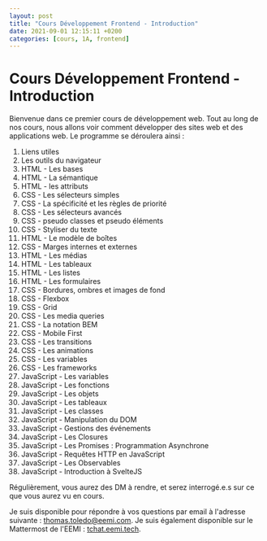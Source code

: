 ```yaml
---
layout: post
title: "Cours Développement Frontend - Introduction"
date: 2021-09-01 12:15:11 +0200
categories: [cours, 1A, frontend]
---
```


# Cours Développement Frontend - Introduction

Bienvenue dans ce premier cours de développement web. Tout au long de nos cours, nous allons voir comment développer des sites web et des applications web. Le programme se déroulera ainsi :

1. Liens utiles
2. Les outils du navigateur
3. HTML - Les bases
4. HTML - La sémantique
5. HTML - les attributs
6. CSS - Les sélecteurs simples
7. CSS - La spécificité et les règles de priorité
8. CSS - Les sélecteurs avancés
9. CSS - pseudo classes et pseudo éléments
10. CSS - Styliser du texte
11. HTML - Le modèle de boîtes
12. CSS - Marges internes et externes
13. HTML - Les médias
14. HTML - Les tableaux
15. HTML - Les listes
16. HTML - Les formulaires
17. CSS - Bordures, ombres et images de fond
18. CSS - Flexbox
19. CSS - Grid
20. CSS - Les media queries
21. CSS - La notation BEM
22. CSS - Mobile First
23. CSS - Les transitions
24. CSS - Les animations
25. CSS - Les variables
26. CSS - Les frameworks
27. JavaScript - Les variables
28. JavaScript - Les fonctions
29. JavaScript - Les objets
30. JavaScript - Les tableaux
31. JavaScript - Les classes
32. JavaScript - Manipulation du DOM
33. JavaScript - Gestions des événements
34. JavaScript - Les Closures
35. JavaScript - Les Promises : Programmation Asynchrone
36. JavaScript - Requêtes HTTP en JavaScript
37. JavaScript - Les Observables
38. JavaScript - Introduction à SvelteJS

Régulièrement, vous aurez des DM à rendre, et serez interrogé.e.s sur ce que vous aurez vu en cours.

Je suis disponible pour répondre à vos questions par email à l'adresse suivante : <a  href="mailto:thomas.toledo@eemi.com">thomas.toledo@eemi.com</a>. Je suis également disponible sur le Mattermost de l'EEMI : [tchat.eemi.tech](http://tchat.eemi.tech/).